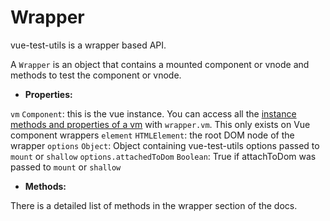 # Wrapper

vue-test-utils is a wrapper based API.

A `Wrapper` is an object that contains a mounted component or vnode and methods to test the component or vnode.

- **Properties:**

`vm` `Component`: this is the vue instance. You can access all the [instance methods and properties of a vm](https://vuejs.org/v2/api/#Instance-Properties) with `wrapper.vm`. This only exists on Vue component wrappers
`element` `HTMLElement`: the root DOM node of the wrapper
`options` `Object`: Object containing vue-test-utils options passed to `mount` or `shallow`
`options.attachedToDom` `Boolean`: True if attachToDom was passed to `mount` or `shallow`

- **Methods:**

There is a detailed list of methods in the wrapper section of the docs.
